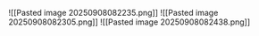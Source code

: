 
![[Pasted image 20250908082235.png]]
![[Pasted image 20250908082305.png]]
![[Pasted image 20250908082438.png]]
